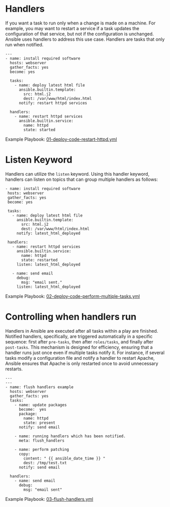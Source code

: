 # Handlers
If you want a task to run only when a change is made on a machine. For example, you may want to restart a service if a task updates the configuration of that service, but not if the configuration is unchanged. Ansible uses handlers to address this use case. Handlers are tasks that only run when notified.

```
---
- name: install required software
  hosts: webserver
  gather_facts: yes
  become: yes

  tasks:
    - name: deploy latest html file
      ansible.builtin.template:
        src: html.j2
        dest: /var/www/html/index.html
      notify: restart httpd services

  handlers:
    - name: restart httpd services
      ansible.builtin.service:
        name: httpd
        state: started
```

Example Playbook: [01-deploy-code-restart-httpd.yml](01-deploy-code-restart-httpd.yml)

# Listen Keyword
 Handlers can utilize the `listen` keyword. Using this handler keyword, handlers can listen on topics that can group multiple handlers as follows:

 ```
 - name: install required software
  hosts: webserver
  gather_facts: yes
  become: yes
  
  tasks:
    - name: deploy latest html file
      ansible.builtin.template:
        src: html.j2
        dest: /var/www/html/index.html
      notify: latest_html_deployed

  handlers:
    - name: restart httpd services
      ansible.builtin.service:
        name: httpd
        state: restarted
      listen: latest_html_deployed

    - name: send email
      debug: 
        msg: "email sent."
      listen: latest_html_deployed

 ```

 Example Playbook: [02-deploy-code-perform-multiple-tasks.yml](02-deploy-code-perform-multiple-tasks.yml)

 # Controlling when handlers run

 Handlers in Ansible are executed after all tasks within a play are finished. Notified handlers, specifically, are triggered automatically in a specific sequence: first after `pre-tasks`, then after `roles/tasks`, and finally after `post-tasks`. This mechanism is designed for efficiency, ensuring that a handler runs just once even if multiple tasks notify it. For instance, if several tasks modify a configuration file and notify a handler to restart Apache, Ansible ensures that Apache is only restarted once to avoid unnecessary restarts.

 ```
 ---
---
 - name: flush handlers example
   hosts: webserver
   gather_facts: yes
   tasks:
     - name: update packages
       become:  yes
       package:
         name: httpd
         state: present
       notify: send email

     - name: running handlers which has been notified.
       meta: flush_handlers

     - name: perform patching
       copy:
         content: " {{ ansible_date_time }} "
         dest: /tmp/test.txt
       notify: send email
       
   handlers:
     - name: send email
       debug:
         msg: "email sent"

 ```

 Example Playbook: [03-flush-handlers.yml](03-flush-handlers.yml)